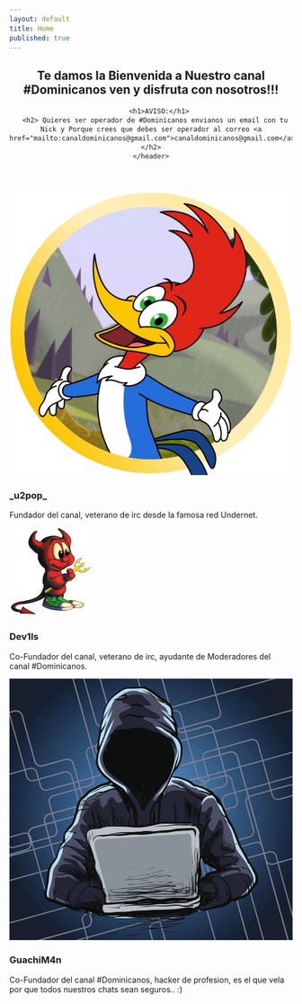 ```yaml
---
layout: default
title: Home
published: true
---
```


<!-- One -->
<section id="one" class="wrapper style2 special">
	<header class="major">
		<h2>Te damos la Bienvenida a Nuestro canal<br />
		#Dominicanos ven y disfruta con nosotros!!!</h2>
		
		<h1>AVISO:</h1>
      <h2> Quieres ser operador de #Dominicanos envianos un email con tu Nick y Porque crees que debes ser operador al correo <a href="mailto:canaldominicanos@gmail.com">canaldominicanos@gmail.com</a></h2>
	</header>
</section>

<!-- Two -->
<section id="two" class="wrapper">
	<div class="inner alt">
		<section class="spotlight">
			<div class="image"><img src="u2pop.jpg" alt="" /></div>
			<div class="content">
				<h3>_u2pop_</h3>
				<p>Fundador del canal, veterano de irc desde la famosa red Undernet.</p>
			</div>
		</section>
		<section class="spotlight">
			<div class="image"><img src="avatar.jpg" alt="" /></div>
			<div class="content">
				<h3>Dev1ls</h3>
				<p>Co-Fundador del canal, veterano de irc, ayudante de Moderadores del canal #Dominicanos.</p>
			</div>
		</section>
		<section class="spotlight">
			<div class="image"><img src="guachiman.jpg" alt="" /></div>
			<div class="content">
				<h3>GuachiM4n</h3>
				<p>Co-Fundador del canal #Dominicanos, hacker de profesion, es el que vela por que todos nuestros chats sean seguros.. :)</p>
			</div>
		</section>	
	</div>
</section>
